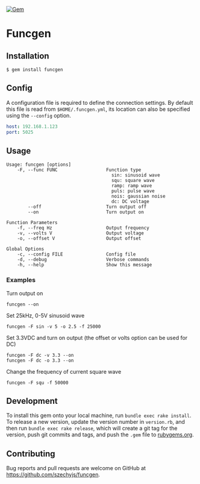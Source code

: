 [![Gem](https://img.shields.io/gem/v/funcgen.svg)](https://rubygems.org/gems/funcgen)

# Funcgen

## Installation

    $ gem install funcgen

## Config

A configuration file is required to define the connection settings. By default this file is read from `$HOME/.funcgen.yml`, its location can also be specified using the `--config` option.

```yml
host: 192.168.1.123
port: 5025
```

## Usage

```
Usage: funcgen [options]
    -F, --func FUNC                  Function type
                                       sin: sinusoid wave
                                       squ: square wave
                                       ramp: ramp wave
                                       puls: pulse wave
                                       nois: gaussian noise
                                       dc: DC voltage
        --off                        Turn output off
        --on                         Turn output on

Function Parameters
    -f, --freq Hz                    Output frequency
    -v, --volts V                    Output voltage
    -o, --offset V                   Output offset

Global Options
    -c, --config FILE                Config file
    -d, --debug                      Verbose commands
    -h, --help                       Show this message
```

### Examples

Turn output on

    funcgen --on

Set 25kHz, 0-5V sinusoid wave

    funcgen -F sin -v 5 -o 2.5 -f 25000

Set 3.3VDC and turn on output (the offset or volts option can be used for DC)

    funcgen -F dc -v 3.3 --on
    funcgen -F dc -o 3.3 --on

Change the frequency of current square wave

    funcgen -F squ -f 50000


## Development

To install this gem onto your local machine, run `bundle exec rake install`. To release a new version, update the version number in `version.rb`, and then run `bundle exec rake release`, which will create a git tag for the version, push git commits and tags, and push the `.gem` file to [rubygems.org](https://rubygems.org).

## Contributing

Bug reports and pull requests are welcome on GitHub at https://github.com/szechyjs/funcgen.

